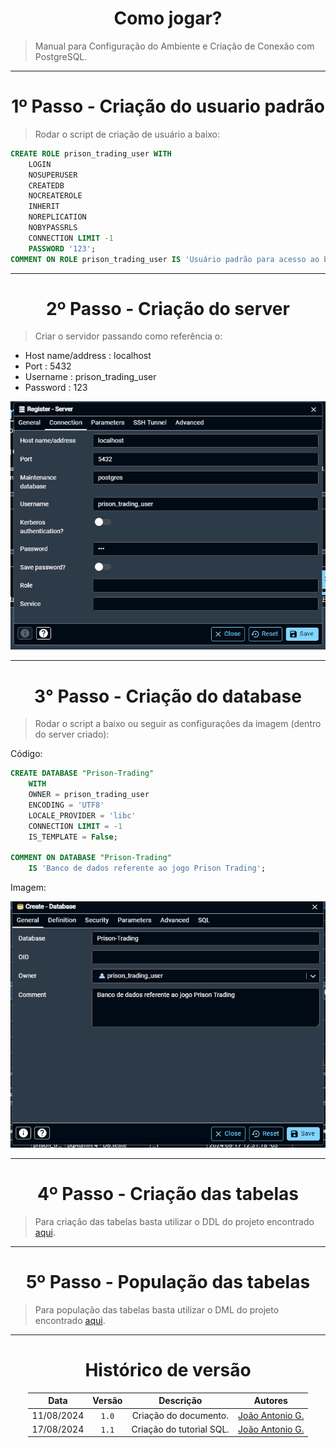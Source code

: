 <center>

# Como jogar?

</center>

> Manual para Configuração do Ambiente e Criação de Conexão com PostgreSQL.

---
<center>

# 1º Passo - Criação do usuario padrão

</center>

> Rodar o script de criação de usuário a baixo:

````sql
CREATE ROLE prison_trading_user WITH
	LOGIN
	NOSUPERUSER
	CREATEDB
	NOCREATEROLE
	INHERIT
	NOREPLICATION
	NOBYPASSRLS
	CONNECTION LIMIT -1
	PASSWORD '123';
COMMENT ON ROLE prison_trading_user IS 'Usuário padrão para acesso ao banco de dados do jogo prison trading';
````

---
<center>

# 2º Passo - Criação do server

</center>

> Criar o servidor passando como referência o:

* Host name/address : localhost
* Port : 5432
* Username : prison_trading_user
* Password : 123

<div align="center">
<div align="center"><img src= "https://raw.githubusercontent.com/SBD1/2024.1-Prison-Trading/Pages/docs/assets/p2.png?raw=true"/></div>
</div>

---
<center>

# 3° Passo - Criação do database

</center>

> Rodar o script a baixo ou seguir as configurações da imagem (dentro do server criado):

Código:

````sql
CREATE DATABASE "Prison-Trading"
    WITH
    OWNER = prison_trading_user
    ENCODING = 'UTF8'
    LOCALE_PROVIDER = 'libc'
    CONNECTION LIMIT = -1
    IS_TEMPLATE = False;

COMMENT ON DATABASE "Prison-Trading"
    IS 'Banco de dados referente ao jogo Prison Trading';
````
Imagem:

<div align="center">
<div align="center"><img src= "https://raw.githubusercontent.com/SBD1/2024.1-Prison-Trading/Pages/docs/assets/p3.png?raw=true"/></div>
</div>

---
<center>

# 4º Passo - Criação das tabelas

</center>

> Para criação das tabelas basta utilizar o DDL do projeto encontrado [aqui](https://github.com/SBD1/2024.1-Prison-Trading/blob/main/src/DDL.sql).

---
<center>

# 5º Passo - População das tabelas

</center>

> Para população das tabelas basta utilizar o DML do projeto encontrado [aqui](https://github.com/SBD1/2024.1-Prison-Trading/blob/main/src/DML.sql).

---

<center>

# Histórico de versão

</center>

<div style="margin: 0 auto; width: fit-content;">

|    Data    | Versão |        Descrição         | Autores                                          |
|:----------:|:------:|:------------------------:|--------------------------------------------------|
| 11/08/2024 | `1.0`  |  Criação do documento.   | [João Antonio G.](https://github.com/joaoseisei) |
| 17/08/2024 | `1.1`  | Criação do tutorial SQL. | [João Antonio G.](https://github.com/joaoseisei)                                                 |

</div>
